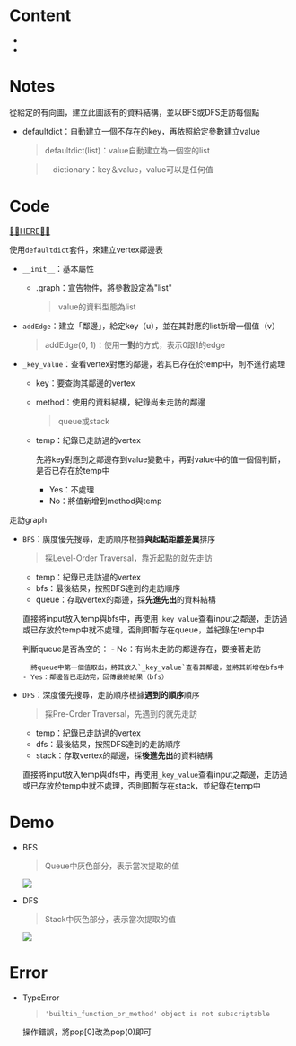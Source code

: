 # Content
  - []()
  - []()


# Notes

從給定的有向圖，建立此圖該有的資料結構，並以BFS或DFS走訪每個點

- defaultdict：自動建立一個不存在的key，再依照給定參數建立value
  > defaultdict(list)：value自動建立為一個空的list

  >　dictionary：key＆value，value可以是任何值
  
# Code
[🤜🏼HERE🤛🏼](https://github.com/vanikk06/Data-structures-and-Algorithms/blob/master/week_13/H.W.5_BFS%EF%BC%86DFS/H.W.5_BFS_and_DFS.py)

使用`defaultdict`套件，來建立vertex鄰邊表

- `__init__`：基本屬性
    - .graph：宣告物件，將參數設定為"list"
        > value的資料型態為list

- `addEdge`：建立「鄰邊」，給定key（u），並在其對應的list新增一個值（v）
    > addEdge(0, 1)：使用**一對**的方式，表示0跟1的edge
    
- `_key_value`：查看vertex對應的鄰邊，若其已存在於temp中，則不進行處理
     - key：要查詢其鄰邊的vertex
    - method：使用的資料結構，紀錄尚未走訪的鄰邊
       > queue或stack
    - temp：紀錄已走訪過的vertex
      
      先將key對應到之鄰邊存到value變數中，再對value中的值一個個判斷，是否已存在於temp中
      - Yes：不處理
      - No：將值新增到method與temp
     
走訪graph
- `BFS`：廣度優先搜尋，走訪順序根據**與起點距離差異**排序
    > 採Level-Order Traversal，靠近起點的就先走訪
    
    - temp：紀錄已走訪過的vertex
    - bfs：最後結果，按照BFS達到的走訪順序
    - queue：存取vertex的鄰邊，採**先進先出**的資料結構
    
    直接將input放入temp與bfs中，再使用`_key_value`查看input之鄰邊，走訪過或已存放於temp中就不處理，否則即暫存在queue，並紀錄在temp中
    
    判斷queue是否為空的：
      - No：有尚未走訪的鄰邊存在，要接著走訪
     
        將queue中第一個值取出，將其放入`_key_value`查看其鄰邊，並將其新增在bfs中
      - Yes：鄰邊皆已走訪完，回傳最終結果（bfs）
      
- `DFS`：深度優先搜尋，走訪順序根據**遇到的順序**順序
    > 採Pre-Order Traversal，先遇到的就先走訪
    
    - temp：紀錄已走訪過的vertex
    - dfs：最後結果，按照DFS達到的走訪順序
    - stack：存取vertex的鄰邊，採**後進先出**的資料結構
    
    直接將input放入temp與dfs中，再使用`_key_value`查看input之鄰邊，走訪過或已存放於temp中就不處理，否則即暫存在stack，並紀錄在temp中

# Demo

- BFS
  > Queue中灰色部分，表示當次提取的值

  ![](https://github.com/vanikk06/Data-structures-and-Algorithms/blob/master/week_13/image/Webp.net-gifmaker.gif)


- DFS
  > Stack中灰色部分，表示當次提取的值
  
  ![](https://github.com/vanikk06/Data-structures-and-Algorithms/blob/master/week_13/image/ifmaker1.gif)


# Error

- TypeError
  > `'builtin_function_or_method' object is not subscriptable`
  
  操作錯誤，將pop[0]改為pop(0)即可
